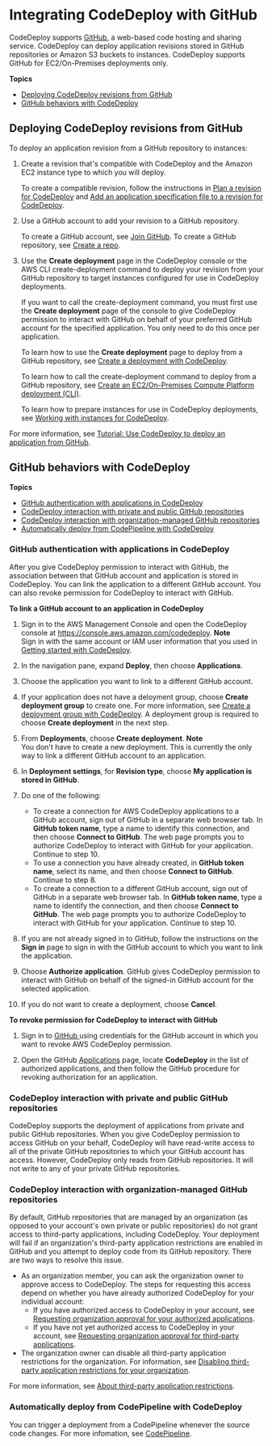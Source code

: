 # Integrating CodeDeploy with GitHub<a name="integrations-partners-github"></a>

CodeDeploy supports [GitHub](https://github.com/about), a web\-based code hosting and sharing service\. CodeDeploy can deploy application revisions stored in GitHub repositories or Amazon S3 buckets to instances\. CodeDeploy supports GitHub for EC2/On\-Premises deployments only\.

**Topics**
+ [Deploying CodeDeploy revisions from GitHub](#github-deployment-steps)
+ [GitHub behaviors with CodeDeploy](#github-behaviors)

## Deploying CodeDeploy revisions from GitHub<a name="github-deployment-steps"></a>

To deploy an application revision from a GitHub repository to instances:

1. Create a revision that's compatible with CodeDeploy and the Amazon EC2 instance type to which you will deploy\.

   To create a compatible revision, follow the instructions in [Plan a revision for CodeDeploy](application-revisions-plan.md) and [Add an application specification file to a revision for CodeDeploy](application-revisions-appspec-file.md)\. 

1. Use a GitHub account to add your revision to a GitHub repository\.

   To create a GitHub account, see [Join GitHub](https://github.com/join)\. To create a GitHub repository, see [Create a repo](https://help.github.com/articles/create-a-repo/)\.

1. Use the **Create deployment** page in the CodeDeploy console or the AWS CLI create\-deployment command to deploy your revision from your GitHub repository to target instances configured for use in CodeDeploy deployments\.

   If you want to call the create\-deployment command, you must first use the **Create deployment** page of the console to give CodeDeploy permission to interact with GitHub on behalf of your preferred GitHub account for the specified application\. You only need to do this once per application\.

   To learn how to use the **Create deployment** page to deploy from a GitHub repository, see [Create a deployment with CodeDeploy](deployments-create.md)\.

   To learn how to call the create\-deployment command to deploy from a GitHub repository, see [Create an EC2/On\-Premises Compute Platform deployment \(CLI\)](deployments-create-cli.md)\.

   To learn how to prepare instances for use in CodeDeploy deployments, see [Working with instances for CodeDeploy](instances.md)\.

For more information, see [Tutorial: Use CodeDeploy to deploy an application from GitHub](tutorials-github.md)\.

## GitHub behaviors with CodeDeploy<a name="github-behaviors"></a>

**Topics**
+ [GitHub authentication with applications in CodeDeploy](#behaviors-authentication)
+ [CodeDeploy interaction with private and public GitHub repositories](#behaviors-interactions-private-and-public)
+ [CodeDeploy interaction with organization\-managed GitHub repositories](#behaviors-interactions-organization-managed)
+ [Automatically deploy from CodePipeline with CodeDeploy](#behaviors-deploy-automatically)

### GitHub authentication with applications in CodeDeploy<a name="behaviors-authentication"></a>

After you give CodeDeploy permission to interact with GitHub, the association between that GitHub account and application is stored in CodeDeploy\. You can link the application to a different GitHub account\. You can also revoke permission for CodeDeploy to interact with GitHub\.

**To link a GitHub account to an application in CodeDeploy**

1. Sign in to the AWS Management Console and open the CodeDeploy console at [https://console\.aws\.amazon\.com/codedeploy](https://console.aws.amazon.com/codedeploy)\.
**Note**  
Sign in with the same account or IAM user information that you used in [Getting started with CodeDeploy](getting-started-codedeploy.md)\.

1. In the navigation pane, expand **Deploy**, then choose **Applications**\.

1. Choose the application you want to link to a different GitHub account\.

1. If your application does not have a deloyment group, choose **Create deployment group** to create one\. For more information, see [Create a deployment group with CodeDeploy](deployment-groups-create.md)\. A deployment group is required to choose **Create deployment** in the next step\.

1.  From **Deployments**, choose **Create deployment**\. 
**Note**  
You don't have to create a new deployment\. This is currently the only way to link a different GitHub account to an application\.

1.  In **Deployment settings**, for **Revision type**, choose **My application is stored in GitHub**\. 

1. Do one of the following:
   + To create a connection for AWS CodeDeploy applications to a GitHub account, sign out of GitHub in a separate web browser tab\. In **GitHub token name**, type a name to identify this connection, and then choose **Connect to GitHub**\. The web page prompts you to authorize CodeDeploy to interact with GitHub for your application\. Continue to step 10\.
   + To use a connection you have already created, in **GitHub token name**, select its name, and then choose **Connect to GitHub**\. Continue to step 8\.
   + To create a connection to a different GitHub account, sign out of GitHub in a separate web browser tab\. In **GitHub token name**, type a name to identify the connection, and then choose **Connect to GitHub**\. The web page prompts you to authorize CodeDeploy to interact with GitHub for your application\. Continue to step 10\.

1. If you are not already signed in to GitHub, follow the instructions on the **Sign in** page to sign in with the GitHub account to which you want to link the application\.

1. Choose **Authorize application**\. GitHub gives CodeDeploy permission to interact with GitHub on behalf of the signed\-in GitHub account for the selected application\. 

1. If you do not want to create a deployment, choose **Cancel**\.

**To revoke permission for CodeDeploy to interact with GitHub**

1. Sign in to [GitHub ](https://github.com/dashboard) using credentials for the GitHub account in which you want to revoke AWS CodeDeploy permission\.

1. Open the GitHub [Applications](https://github.com/settings/applications) page, locate **CodeDeploy** in the list of authorized applications, and then follow the GitHub procedure for revoking authorization for an application\.

### CodeDeploy interaction with private and public GitHub repositories<a name="behaviors-interactions-private-and-public"></a>

CodeDeploy supports the deployment of applications from private and public GitHub repositories\. When you give CodeDeploy permission to access GitHub on your behalf, CodeDeploy will have read\-write access to all of the private GitHub repositories to which your GitHub account has access\. However, CodeDeploy only reads from GitHub repositories\. It will not write to any of your private GitHub repositories\.

### CodeDeploy interaction with organization\-managed GitHub repositories<a name="behaviors-interactions-organization-managed"></a>

By default, GitHub repositories that are managed by an organization \(as opposed to your account's own private or public repositories\) do not grant access to third\-party applications, including CodeDeploy\. Your deployment will fail if an organization's third\-party application restrictions are enabled in GitHub and you attempt to deploy code from its GitHub repository\. There are two ways to resolve this issue\. 
+ As an organization member, you can ask the organization owner to approve access to CodeDeploy\. The steps for requesting this access depend on whether you have already authorized CodeDeploy for your individual account:
  + If you have authorized access to CodeDeploy in your account, see [Requesting organization approval for your authorized applications](https://help.github.com/articles/requesting-organization-approval-for-your-authorized-applications/)\.
  + If you have not yet authorized access to CodeDeploy in your account, see [Requesting organization approval for third\-party applications](https://help.github.com/articles/requesting-organization-approval-for-third-party-applications/)\.
+ The organization owner can disable all third\-party application restrictions for the organization\. For information, see [Disabling third\-party application restrictions for your organization](https://help.github.com/articles/disabling-third-party-application-restrictions-for-your-organization/)\.

For more information, see [About third\-party application restrictions](https://help.github.com/articles/about-third-party-application-restrictions/)\.

### Automatically deploy from CodePipeline with CodeDeploy<a name="behaviors-deploy-automatically"></a>

You can trigger a deployment from a CodePipeline whenever the source code changes\. For more infomation, see [CodePipeline](https://aws.amazon.com/codepipeline/)\.